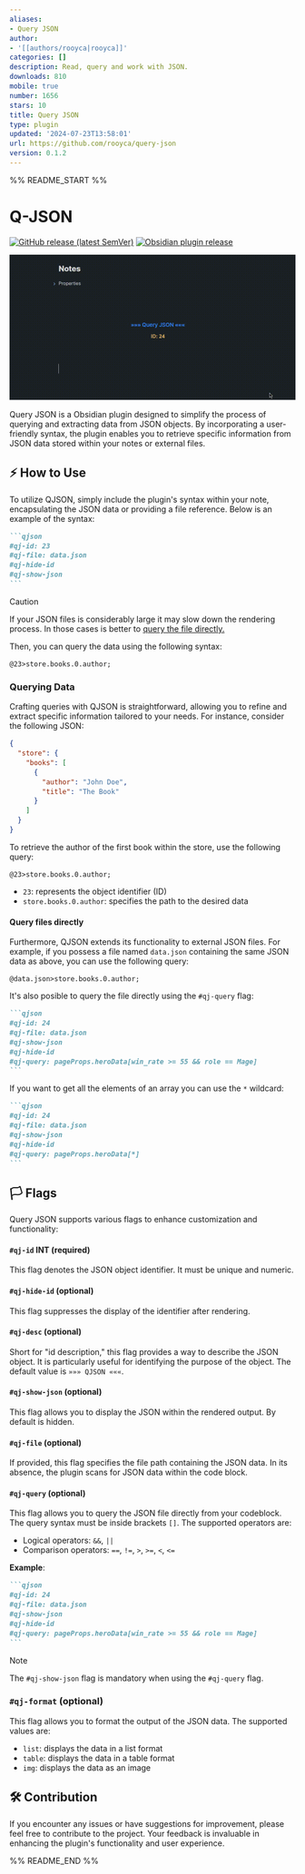 ```yaml
---
aliases:
- Query JSON
author:
- '[[authors/rooyca|rooyca]]'
categories: []
description: Read, query and work with JSON.
downloads: 810
mobile: true
number: 1656
stars: 10
title: Query JSON
type: plugin
updated: '2024-07-23T13:58:01'
url: https://github.com/rooyca/query-json
version: 0.1.2
---
```


%% README_START %%

# Q-JSON

[![GitHub release (latest SemVer)](https://img.shields.io/github/v/release/rooyca/query-json?logo=github&color=ee8449&style=flat-square)](https://github.com/rooyca/query-json/releases/latest)
[![Obsidian plugin release](https://img.shields.io/badge/Obsidian%20plugin%20release-purple?logo=obsidian&style=flat-square)](https://obsidian.md/plugins?id=query-json)

![qj-showcase](https://raw.githubusercontent.com/rooyca/query-json/HEAD/qj-showcase.gif)

Query JSON is a Obsidian plugin designed to simplify the process of querying and extracting data from JSON objects. By incorporating a user-friendly syntax, the plugin enables you to retrieve specific information from JSON data stored within your notes or external files.

## ⚡ How to Use

To utilize QJSON, simply include the plugin's syntax within your note, encapsulating the JSON data or providing a file reference. Below is an example of the syntax:

~~~markdown
```qjson
#qj-id: 23
#qj-file: data.json
#qj-hide-id
#qj-show-json
```
~~~

> [!CAUTION]
> If your JSON files is considerably large it may slow down the rendering process. In those cases is better to [query the file directly.](#query-files-directly)

Then, you can query the data using the following syntax:

```
@23>store.books.0.author;
```

### Querying Data

Crafting queries with QJSON is straightforward, allowing you to refine and extract specific information tailored to your needs. For instance, consider the following JSON:

```json
{
  "store": {
    "books": [
      {
        "author": "John Doe",
        "title": "The Book"
      }
    ]
  }
}
```

To retrieve the author of the first book within the store, use the following query:

```
@23>store.books.0.author;
```

- `23`: represents the object identifier (ID)
- `store.books.0.author`: specifies the path to the desired data

#### Query files directly

Furthermore, QJSON extends its functionality to external JSON files. For example, if you possess a file named `data.json` containing the same JSON data as above, you can use the following query:

```
@data.json>store.books.0.author;
```

It's also posible to query the file directly using the `#qj-query` flag:

~~~markdown
```qjson
#qj-id: 24
#qj-file: data.json
#qj-show-json
#qj-hide-id
#qj-query: pageProps.heroData[win_rate >= 55 && role == Mage]
```
~~~

If you want to get all the elements of an array you can use the `*` wildcard:

~~~markdown
```qjson
#qj-id: 24
#qj-file: data.json
#qj-show-json
#qj-hide-id
#qj-query: pageProps.heroData[*]
```
~~~

## 🏳️ Flags

Query JSON supports various flags to enhance customization and functionality:

#### `#qj-id` INT (required)

This flag denotes the JSON object identifier. It must be unique and numeric.

#### `#qj-hide-id` (optional)

This flag suppresses the display of the identifier after rendering.

#### `#qj-desc` (optional)

Short for "id description," this flag provides a way to describe the JSON object. It is particularly useful for identifying the purpose of the object. The default value is `»»» QJSON «««`.

#### `#qj-show-json` (optional)

This flag allows you to display the JSON within the rendered output. By default is hidden.

#### `#qj-file` (optional)

If provided, this flag specifies the file path containing the JSON data. In its absence, the plugin scans for JSON data within the code block.

#### `#qj-query` (optional)

This flag allows you to query the JSON file directly from your codeblock. The query syntax must be inside brackets `[]`. The supported operators are:

- Logical operators: `&&`, `||`
- Comparison operators: `==`, `!=`, `>`, `>=`, `<`, `<=`

**Example**:

~~~markdown
```qjson
#qj-id: 24
#qj-file: data.json
#qj-show-json
#qj-hide-id
#qj-query: pageProps.heroData[win_rate >= 55 && role == Mage]
```
~~~

> [!NOTE]
> The `#qj-show-json` flag is mandatory when using the `#qj-query` flag.

### `#qj-format` (optional)

This flag allows you to format the output of the JSON data. The supported values are:

- `list`: displays the data in a list format
- `table`: displays the data in a table format
- `img`: displays the data as an image

## 🛠️ Contribution

If you encounter any issues or have suggestions for improvement, please feel free to contribute to the project. Your feedback is invaluable in enhancing the plugin's functionality and user experience.


%% README_END %%